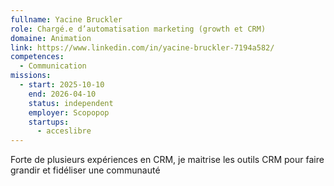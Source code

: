 ```yaml
---
fullname: Yacine Bruckler
role: Chargé.e d’automatisation marketing (growth et CRM)
domaine: Animation
link: https://www.linkedin.com/in/yacine-bruckler-7194a582/
competences:
  - Communication
missions:
  - start: 2025-10-10
    end: 2026-04-10
    status: independent
    employer: Scopopop
    startups:
      - acceslibre
---
```

Forte de plusieurs expériences en CRM, je maitrise les outils CRM pour faire grandir et fidéliser une communauté